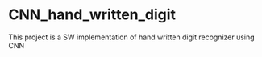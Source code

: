 # CNN_hand_written_digit
This project is a SW implementation of hand written digit recognizer using CNN
